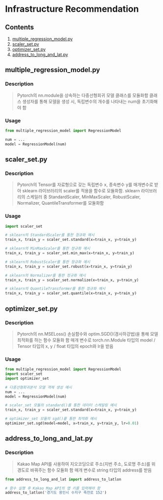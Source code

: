 # Infrastructure Recommendation

## Contents
1. [multiple_regression_model.py](#multiple_regression_model.py)
2. [scaler_set.py](#scaler_set.py)
3. [optimizer_set.py](#optimizer-set.py)
4. [address_to_long_and_lat.py](#address-to-long-and-lat.py)
## multiple_regression_model.py

### Description

> Pytorch의 nn.module을 상속하는 다중선형회귀 모델 클래스를 모듈화함
> 클래스 생성자를 통해 모델을 생성 시, 독립변수의 개수를 나타내는 num을 초기화해야 함

### Usage
```python
from multiple_regression_model import RegressionModel

num = ...
model = RegressionModel(num)
```

## scaler_set.py

### Description

> Pytorch의 Tensor를 자료형으로 갖는 독립변수 x, 종속변수 y를 매개변수로 받아 sklearn 라이브러리의 scaler를 적용을 함수로 모듈화함.
> sklearn 라이브러리의 스케일러 중 StandardScaler, MinMaxScaler, RobustScaler, Normalizer, QuantileTransformer를 모듈화함

### Usage
```python
import scaler_set

# sklearn의 StandardScaler를 통한 정규화 예시
train_x, train_y = scaler_set.standard(x=train_x, y=train_y)

# sklearn의 MinMaxScaler를 통한 정규화 예시
train_x, train_y = scaler_set.min_max(x=train_x, y=train_y)

# sklearn의 RobustScaler를 통한 정규화 예시
train_x, train_y = scaler_set.robust(x=train_x, y=train_y)

# sklearn의 Normalizer를 통한 정규화 예시
train_x, train_y = scaler_set.normalize(x=train_x, y=train_y)

# sklearn의 QuantileTransformer를 통한 정규화 예시
train_x, train_y = scaler_set.quantile(x=train_x, y=train_y)
```

## optimizer_set.py

### Description
> Pytorch의 nn.MSELoss() 손실함수와 optim.SGD()(경사하강법)을 통해 모델 최적화를 하는 함수 모듈화 함
> 매개 변수로 torch.nn.Module 타입의 model / Tensor 타입의 x, y / float 타입의 epoch와 lr을 받음

### Usage
```python
from multiple_regression_model import RegressionModel
import scaler_set
import optimizer_set

# 다중선형회귀분석 모델 객체 생성 예시
num = ...
model = RegressionModel(num)

# scaler_set 모듈의 standard()를 통한 데이터 스케일링 예시 
train_x, train_y = scaler_set.standard(x=train_x, y=train_y)

# optimizer_set 모듈의 sgd()릍 통한 최적화 예시
optimizer_set.sgd(model=model, x=train_x, y=train_y, lr=0.01)
```

## address_to_long_and_lat.py

### Description

> Kakao Map API를 사용하여 지오코딩으로 주소(지번 주소, 도로명 주소)를 위경도로 바꿔주는 함수 모듈화 함
> 매개 변수로 string 타입의 address를 받음
```python
from address_to_long_and_lat import address_to_latlon

# 함수 실행 후 Kakao Map API의 앱 키를 입력해야 함
address_to_latlon('경기도 용인시 수지구 죽전로 152')
```
